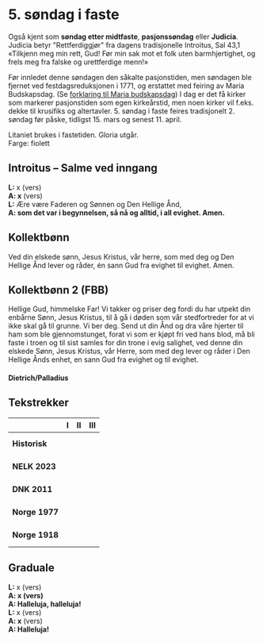 # 5. søndag i faste

Også kjent som **søndag etter midtfaste**, **pasjonssøndag** eller **Judicia**. Judicia betyr "Rettferdiggjør" fra dagens tradisjonelle Introitus, Sal 43,1 «Tilkjenn meg min rett, Gud! Før min sak mot et folk uten barmhjertighet, og frels meg fra falske og urettferdige menn!»

Før innledet denne søndagen den såkalte pasjonstiden, men søndagen ble fjernet ved festdagsreduksjonen i 1771, og erstattet med feiring av Maria Budskapsdag. (Se [forklaring til Maria budskapsdag](./mb.md)) I dag er det få kirker som markerer pasjonstiden som egen kirkeårstid, men noen kirker vil f.eks. dekke til krusifiks og altertavler. 
5. søndag i faste feires tradisjonelt 2. søndag før påske, tidligst 15. mars og senest 11. april.

Litaniet brukes i fastetiden. Gloria utgår.  
Farge: fiolett

## Introitus – Salme ved inngang

**L:** x (vers)  
**A: x** (vers)  
**L:** Ære være Faderen og Sønnen og Den Hellige Ånd,  
**A: som det var i begynnelsen, så nå og alltid, i all evighet. Amen.**  

## Kollektbønn

Ved din elskede sønn, Jesus Kristus, vår herre, som med deg og Den Hellige Ånd lever og råder, én sann Gud fra evighet til evighet. Amen.

## Kollektbønn 2 (FBB)

Hellige Gud, himmelske Far! Vi takker og priser deg fordi du har utpekt din enbårne Sønn, Jesus Kristus, til å gå i døden som vår stedfortreder for at vi ikke skal gå til grunne. Vi ber deg. Send ut din Ånd og dra våre hjerter til ham som ble gjennomstunget, forat vi som er kjøpt fri ved hans blod, må bli faste i troen og til sist samles for din trone i evig salighet, ved denne din elskede Sønn, Jesus Kristus, vår Herre, som med deg lever og råder i Den Hellige Ånds enhet, en sann Gud fra evighet og til evighet.

#### Dietrich/Palladius

## Tekstrekker

| |**I**|**II**|**III**|
|:---|:---:|:---:|:---:|
|**Historisk**| <br> <br> | <br> <br> | <br> <br> |
|**NELK 2023**| <br> <br> | <br> <br> | <br> <br> |
|**DNK 2011**| <br> <br> | <br> <br> | <br> <br> |
|**Norge 1977**| <br> <br> | <br> <br> | <br> <br> |
|**Norge 1918**| <br> <br> | <br> <br> | <br> <br> |

## Graduale

**L:** x (vers)  
**A: x (vers)**  
**A: Halleluja, halleluja!**  
**L:** x (vers)  
**A: x** (vers)  
**A: Halleluja!**  